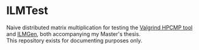# ILMTest
Naive distributed matrix multiplication for testing the [Valgrind HPCMP tool](https://github.com/derMihai/valgrind/tree/hpcmp/hpcmp) and [ILMGen](https://github.com/derMihai/ilmgen), both accompanying my Master's thesis.   
This repository exists for documenting purposes only.